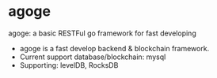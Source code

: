 # agoge

agoge: a basic RESTFul go framework for fast developing

- agoge is a fast develop backend & blockchain framework.
- Current support database/blockchain: mysql
- Supporting: levelDB, RocksDB
